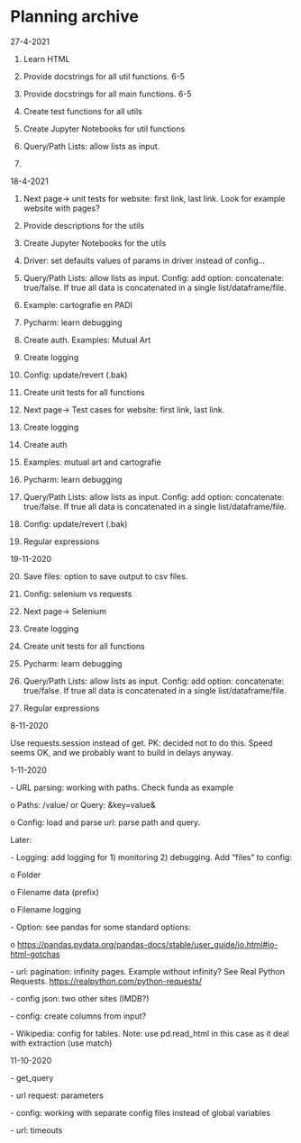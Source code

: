 # Planning archive





27-4-2021

1. Learn HTML

2. Provide docstrings for all util functions. 6-5

3. Provide docstrings for all main functions. 6-5

4. Create test functions for all utils

5. Create Jupyter Notebooks for util functions

6. Query/Path Lists: allow lists as input. 

7. 



18-4-2021

1. Next page-> unit tests for website: first link, last link. Look for example website with pages?

2. Provide descriptions for the utils

3. Create Jupyter Notebooks for the utils

4. Driver: set defaults values of params in driver instead of config...

5. Query/Path Lists: allow lists as input. Config: add option: concatenate: true/false. If true all data is concatenated in a single list/dataframe/file.

6. Example: cartografie en PADI

7. Pycharm: learn debugging

8. Create auth. Examples: Mutual Art

9. Create logging

10. Config: update/revert (.bak)

 

11. Create unit tests for all functions

12. Next page-> Test cases for website: first link, last link.

13. Create logging

14. Create auth

15. Examples: mutual art and cartografie

16. Pycharm: learn debugging

17. Query/Path Lists: allow lists as input. Config: add option: concatenate: true/false. If true all data is concatenated in a single list/dataframe/file.

18. Config: update/revert (.bak)

19. Regular expressions

 

19-11-2020

20. Save files: option to save output to csv files.

21. Config: selenium vs requests

22. Next page-> Selenium

23. Create logging

24. Create unit tests for all functions

25. Pycharm: learn debugging

26. Query/Path Lists: allow lists as input. Config: add option: concatenate: true/false. If true all data is concatenated in a single list/dataframe/file.

27. Regular expressions

 

8-11-2020

Use requests.session instead of get. PK: decided not to do this. Speed seems OK, and we probably want to build in delays anyway.

 

1-11-2020

\-     URL parsing: working with paths. Check funda as example

o  Paths: /value/ or Query: &key=value&

o  Config: load and parse url: parse path and query.

Later:

\-     Logging: add logging for 1) monitoring 2) debugging. Add “files” to config:

o  Folder

o  Filename data (prefix)

o  Filename logging

\-     Option: see pandas for some standard options:

o  https://pandas.pydata.org/pandas-docs/stable/user_guide/io.html#io-html-gotchas

\-     url: pagination: infinity pages. Example without infinity? See Real Python Requests. https://realpython.com/python-requests/

\-     config json: two other sites (IMDB?)

\-     config: create columns from input?

\-     Wikipedia: config for tables. Note: use pd.read_html in this case as it deal with extraction (use match)

 

11-10-2020

\-     get_query

\-     url request: parameters

\-     config: working with separate config files instead of global variables

\-     url: timeouts

 







